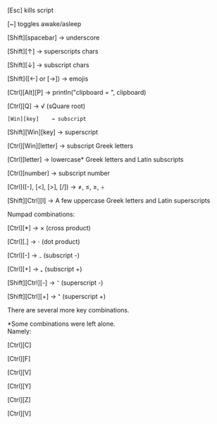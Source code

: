[Esc] kills script

 [~]  toggles awake/asleep



[Shift][spacebar] → underscore  

[Shift][↑] → superscripts chars

[Shift][↓] → subscript chars

[Shift]([←] or [→]) → emojis


[Ctrl][Alt][P] → println("clipboard = ", clipboard)

[Ctrl][Q] → √ (sQuare root)


    [Win][key]    → subscript
    
[Shift][Win][key] → superscript


[Ctrl][Win][letter] → subscript Greek letters



[Ctrl][letter] → lowercase* Greek letters and Latin subscripts

[Ctrl][number] → subscript number

[Ctrl]([-], [<], [>], [/]) → ≠, ≤, ≥, ÷





[Shift][Ctrl][l] → A few uppercase Greek letters and Latin superscripts


Numpad combinations:

[Ctrl][*] → × (cross product)

[Ctrl][.] → ⋅ (dot product)

[Ctrl][-] → ₋ (subscript -)

[Ctrl][+] → ₊ (subscript +)

[Shift][Ctrl][-] → ⁻ (superscript -)

[Shift][Ctrl][+] → ⁺ (superscript +)



There are several more key combinations.




*Some combinations were left alone.  
Namely:

[Ctrl][C]

[Ctrl][F]

[Ctrl][V]

[Ctrl][Y]

[Ctrl][Z] 

[Ctrl][V]
